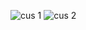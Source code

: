 ![cus 1](https://github.com/kajal1029/Customer_Churn_Analysis/assets/124054206/871e3f0b-ab44-4c7c-8070-e5a41649e8ab)
![cus 2](https://github.com/kajal1029/Customer_Churn_Analysis/assets/124054206/97bbe27c-7d4f-4d19-a066-9fdf94fa7339)



